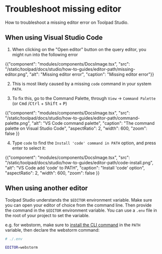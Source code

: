 # Troubleshoot missing editor

<p class="description">How to troubleshoot a missing editor error on Toolpad Studio.</p>

## When using Visual Studio Code

1. When clicking on the "Open editor" button on the query editor, you might run into the following error

{{"component": "modules/components/DocsImage.tsx", "src": "/static/toolpad/docs/studio/how-to-guides/editor-path/missing-editor.png", "alt": "Missing editor error", "caption": "Missing editor error"}}

2. This is most likely caused by a missing `code` command in your system `PATH`.

3. To fix this, go to the Command Palette, through `View` &rarr; `Command Palette` (or <kbd>Cmd</kbd> /<kbd>Ctrl</kbd> + <kbd>Shift</kbd> + <kbd>P</kbd>)

{{"component": "modules/components/DocsImage.tsx", "src": "/static/toolpad/docs/studio/how-to-guides/editor-path/command-palette.png", "alt": "VS Code command palette", "caption": "The command palette on Visual Studio Code", "aspectRatio": 2, "width": 600, "zoom": false }}

4. Type `code` to find the `Install 'code' command in PATH` option, and press enter to select it:

{{"component": "modules/components/DocsImage.tsx", "src": "/static/toolpad/docs/studio/how-to-guides/editor-path/code-install.png", "alt": "VS Code add 'code' to PATH", "caption": "Install 'code' option", "aspectRatio": 2, "width": 600, "zoom": false }}

## When using another editor

Toolpad Studio understands the `$EDITOR` environment variable. Make sure you can open your editor of choice from the command line. Then provide the command in the `$EDITOR` environment variable. You can use a `.env` file in the root of your project to set the variable.

e.g. for webstorm, make sure to [install the CLI command](https://www.jetbrains.com/help/webstorm/working-with-the-ide-features-from-command-line.html#standalone) in the `PATH` variable, then declare the webstorm command:

```bash
# ./.env

EDITOR=webstorm
```
